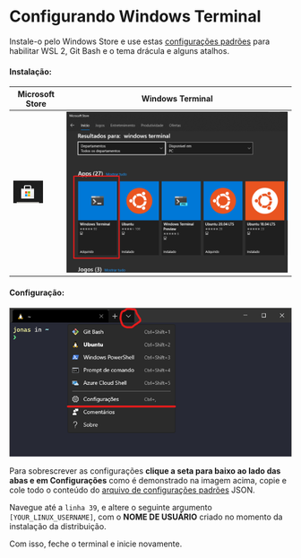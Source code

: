 # Configurando Windows Terminal
Instale-o pelo Windows Store e use estas [configurações padrões](terminal-settings.json) para habilitar WSL 2, Git Bash e o tema drácula e alguns atalhos.

#### Instalação:
| Microsoft Store | Windows Terminal |
| ------ | ------ |
| ![Microsoft Store](imgs/capture_02_1.png) | ![Windows Terminal](imgs/capture_04.png) |

#### Configuração:
![Windows Temrminal > Configurações](imgs/capture_05.png)

Para sobrescrever as configurações **clique a seta para baixo ao lado das abas e em Configurações** como é demonstrado na imagem acima, copie e cole todo o conteúdo do [arquivo de configurações padrões](terminal-settings.json) JSON.

Navegue até a `linha 39`, e altere o seguinte argumento `[YOUR_LINUX_USERNAME]`, com o **NOME DE USUÁRIO** criado no momento da instalação da distribuição.

Com isso, feche o terminal e inicie novamente.